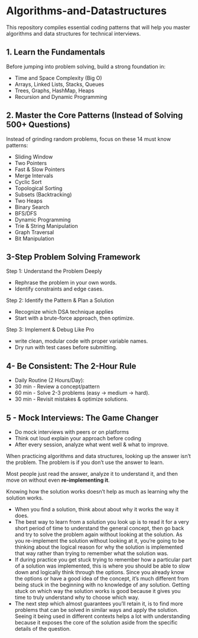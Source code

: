 # Algorithms-and-Datastructures
This repository compiles essential coding patterns that will help you master algorithms and data structures for technical interviews.

## 1. Learn the Fundamentals

Before jumping into problem solving, build a strong foundation in: 

- Time and Space Complexity (Big O)
- Arrays, Linked Lists, Stacks, Queues
- Trees, Graphs, HashMap, Heaps
- Recursion and Dynamic Programming

## 2. Master the Core Patterns (Instead of Solving 500+ Questions)

Instead of grinding random problems, focus on these 14 must know patterns:

- Sliding Window
- Two Pointers
- Fast & Slow Pointers
- Merge Intervals
- Cyclic Sort
- Topological Sorting
- Subsets (Backtracking)
- Two Heaps
- Binary Search
- BFS/DFS
- Dynamic Programming
- Trie & String Manipulation
- Graph Traversal
- Bit Manipulation

## 3-Step Problem Solving Framework

Step 1: Understand the Problem Deeply 

- Rephrase the problem in your own words.
- Identify constraints and edge cases.

Step 2: Identify the  Pattern & Plan a Solution

- Recognize which DSA technique applies
- Start with a brute-force approach, then optimize.

Step 3: Implement & Debug Like Pro

- write clean, modular code with proper variable names.
- Dry run with test cases before submitting.

## 4- Be Consistent: The 2-Hour Rule

- Daily Routine (2 Hours/Day):
- 30 min - Review a concept/pattern
- 60 min - Solve 2-3 problems (easy → medium → hard).
- 30 min - Revisit mistakes & optimize solutions.

## 5 - Mock Interviews: The Game Changer

- Do mock interviews with peers or on platforms
- Think out loud explain your approach before coding
- After every session, analyze what went well & what to improve.

When practicing algorithms and data structures, looking up the answer isn’t the problem. The problem is if you don’t use the answer to learn. 

Most people just read the answer, analyze it to understand it, and then move on without even **re-implementing it**. 

Knowing how the solution works doesn’t help as much as learning why the solution works.

- When you find a solution, think about  about why it works the way it does.
- The best way to learn from a solution you look up is to read it for a very short period of time to understand the general concept, then go back and try to solve the problem again without looking at the solution. As you re-implement the solution without looking at it, you’re going to be thinking about the logical reason for why the solution is implemented that way rather than trying to remember what the solution was.
- If during practice you get stuck trying to remember how a particular part of a solution was implemented, this is where  you should be able to slow down and logically think through the options. Since you already know the options or have a good idea of the concept, it’s much different from being stuck in the beginning with no knowledge of any solution. Getting stuck on which way the solution works is good because it gives you time to truly understand why to choose which way.
- The next step which almost guarantees you’ll retain it, is to find more problems that can be solved in similar ways and apply the solution. Seeing it being used in different contexts helps a lot with understanding because it exposes the core of the solution aside from the specific details of the question.
